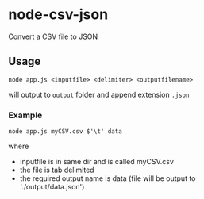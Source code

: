 # node-csv-json
Convert a CSV file to JSON

## Usage
`node app.js <inputfile> <delimiter> <outputfilename>`

will output to `output` folder and append extension `.json`


### Example

`node app.js myCSV.csv $'\t' data`

where
 - inputfile is in same dir and is called myCSV.csv
 - the file is tab delimited
 - the required output name is data (file will be output to './output/data.json')